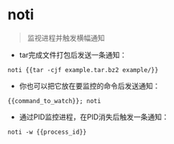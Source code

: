 # noti

> 监视进程并触发横幅通知

- tar完成文件打包后发送一条通知：

`noti {{tar -cjf example.tar.bz2 example/}}`

- 你也可以把它放在要监控的命令后发送通知：

`{{command_to_watch}}; noti`

- 通过PID监控进程，在PID消失后触发一条通知：

`noti -w {{process_id}}`

[#]: contributors: ([darksuོn]，[Judie])